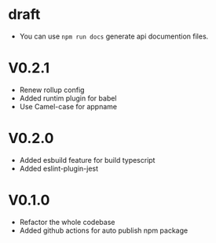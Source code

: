 # draft

- You can use `npm run docs` generate api documention files.

# V0.2.1

- Renew rollup config
- Added runtim plugin for babel
- Use Camel-case for appname

# V0.2.0

- Added esbuild feature for build typescript
- Added eslint-plugin-jest

# V0.1.0

- Refactor the whole codebase
- Added github actions for auto publish npm package
